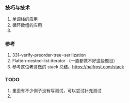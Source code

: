 ### 技巧与技术
1. 单调栈的应用
2. 循环数组的应用
3. 


### 参考
1. 331-verify-preorder-tree=serilization
2. Flatten-nested-list-iterator （一直都做不好这些题目） 
3. 参考这位老哥做的 stack 总结。https://halfrost.com/stack

### TODO
1. 里面有不少例子没有写测试，可以尝试补充测试
2. 